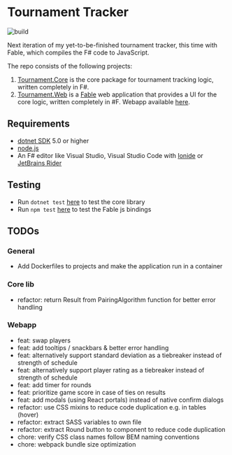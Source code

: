 # Tournament Tracker

![build](https://github.com/akolu/tournamenttracker/actions/workflows/test.yml/badge.svg)

Next iteration of my yet-to-be-finished tournament tracker, this time with Fable, which compiles the F# code to JavaScript.

The repo consists of the following projects:

1. [Tournament.Core](./Tournament.Core/) is the core package for tournament tracking logic, written completely in F#.
2. [Tournament.Web](./Tournament.Web/) is a [Fable](https://fable.io) web application that provides a UI for the core logic, written completely in #F. Webapp available [here](https://tournamenttracker-55dc5.web.app/).

## Requirements

- [dotnet SDK](https://www.microsoft.com/net/download/core) 5.0 or higher
- [node.js](https://nodejs.org)
- An F# editor like Visual Studio, Visual Studio Code with [Ionide](http://ionide.io/) or [JetBrains Rider](https://www.jetbrains.com/rider/)

## Testing

- Run `dotnet test` [here](./Tournament.Core/test) to test the core library
- Run `npm test` [here](./Tournament.Web) to test the Fable js bindings

## TODOs

### General

- Add Dockerfiles to projects and make the application run in a container

### Core lib

- refactor: return Result from PairingAlgorithm function for better error handling

### Webapp

- feat: swap players
- feat: add tooltips / snackbars & better error handling
- feat: alternatively support standard deviation as a tiebreaker instead of strength of schedule
- feat: alternatively support player rating as a tiebreaker instead of strength of schedule
- feat: add timer for rounds
- feat: prioritize game score in case of ties on results
- feat: add modals (using React portals) instead of native confirm dialogs
- refactor: use CSS mixins to reduce code duplication e.g. in tables (hover)
- refactor: extract SASS variables to own file
- refactor: extract Round button to component to reduce code duplication
- chore: verify CSS class names follow BEM naming conventions
- chore: webpack bundle size optimization
